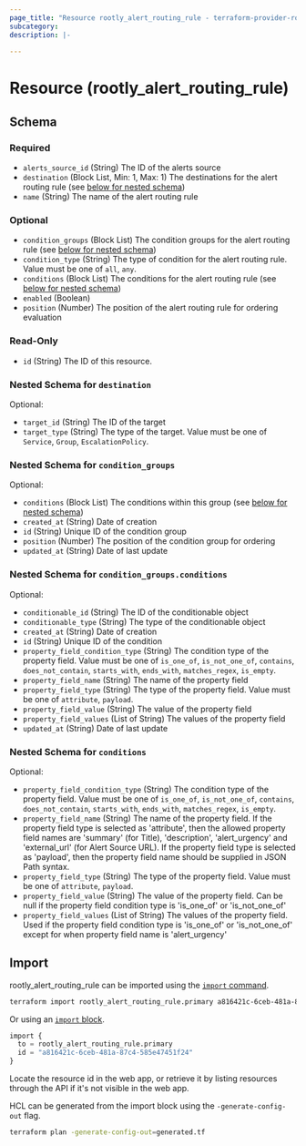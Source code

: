 ```yaml
---
page_title: "Resource rootly_alert_routing_rule - terraform-provider-rootly"
subcategory:
description: |-
    
---
```


# Resource (rootly_alert_routing_rule)





<!-- schema generated by tfplugindocs -->
## Schema

### Required

- `alerts_source_id` (String) The ID of the alerts source
- `destination` (Block List, Min: 1, Max: 1) The destinations for the alert routing rule (see [below for nested schema](#nestedblock--destination))
- `name` (String) The name of the alert routing rule

### Optional

- `condition_groups` (Block List) The condition groups for the alert routing rule (see [below for nested schema](#nestedblock--condition_groups))
- `condition_type` (String) The type of condition for the alert routing rule. Value must be one of `all`, `any`.
- `conditions` (Block List) The conditions for the alert routing rule (see [below for nested schema](#nestedblock--conditions))
- `enabled` (Boolean)
- `position` (Number) The position of the alert routing rule for ordering evaluation

### Read-Only

- `id` (String) The ID of this resource.

<a id="nestedblock--destination"></a>
### Nested Schema for `destination`

Optional:

- `target_id` (String) The ID of the target
- `target_type` (String) The type of the target. Value must be one of `Service`, `Group`, `EscalationPolicy`.


<a id="nestedblock--condition_groups"></a>
### Nested Schema for `condition_groups`

Optional:

- `conditions` (Block List) The conditions within this group (see [below for nested schema](#nestedblock--condition_groups--conditions))
- `created_at` (String) Date of creation
- `id` (String) Unique ID of the condition group
- `position` (Number) The position of the condition group for ordering
- `updated_at` (String) Date of last update

<a id="nestedblock--condition_groups--conditions"></a>
### Nested Schema for `condition_groups.conditions`

Optional:

- `conditionable_id` (String) The ID of the conditionable object
- `conditionable_type` (String) The type of the conditionable object
- `created_at` (String) Date of creation
- `id` (String) Unique ID of the condition
- `property_field_condition_type` (String) The condition type of the property field. Value must be one of `is_one_of`, `is_not_one_of`, `contains`, `does_not_contain`, `starts_with`, `ends_with`, `matches_regex`, `is_empty`.
- `property_field_name` (String) The name of the property field
- `property_field_type` (String) The type of the property field. Value must be one of `attribute`, `payload`.
- `property_field_value` (String) The value of the property field
- `property_field_values` (List of String) The values of the property field
- `updated_at` (String) Date of last update



<a id="nestedblock--conditions"></a>
### Nested Schema for `conditions`

Optional:

- `property_field_condition_type` (String) The condition type of the property field. Value must be one of `is_one_of`, `is_not_one_of`, `contains`, `does_not_contain`, `starts_with`, `ends_with`, `matches_regex`, `is_empty`.
- `property_field_name` (String) The name of the property field. If the property field type is selected as 'attribute', then the allowed property field names are 'summary' (for Title), 'description', 'alert_urgency' and 'external_url' (for Alert Source URL). If the property field type is selected as 'payload', then the property field name should be supplied in JSON Path syntax.
- `property_field_type` (String) The type of the property field. Value must be one of `attribute`, `payload`.
- `property_field_value` (String) The value of the property field. Can be null if the property field condition type is 'is_one_of' or 'is_not_one_of'
- `property_field_values` (List of String) The values of the property field. Used if the property field condition type is 'is_one_of' or 'is_not_one_of' except for when property field name is 'alert_urgency'

## Import

rootly_alert_routing_rule can be imported using the [`import` command](https://developer.hashicorp.com/terraform/cli/commands/import).

```sh
terraform import rootly_alert_routing_rule.primary a816421c-6ceb-481a-87c4-585e47451f24
```

Or using an [`import` block](https://developer.hashicorp.com/terraform/language/import).

```terraform
import {
  to = rootly_alert_routing_rule.primary
  id = "a816421c-6ceb-481a-87c4-585e47451f24"
}
```

Locate the resource id in the web app, or retrieve it by listing resources through the API if it's not visible in the web app.

HCL can be generated from the import block using the `-generate-config-out` flag.

```sh
terraform plan -generate-config-out=generated.tf
```

